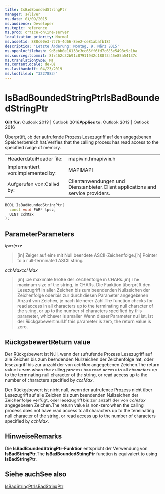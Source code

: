```yaml
---
title: IsBadBoundedStringPtr
manager: soliver
ms.date: 03/09/2015
ms.audience: Developer
ms.topic: reference
ms.prod: office-online-server
localization_priority: Normal
ms.assetid: 888c60e3-7376-4d66-8ee2-ce81abafb185
description: 'Letzte Änderung: Montag, 9. März 2015'
ms.openlocfilehash: 9d5ebb0e16138c3cc65ff6fd7c635e5498c9c1ba
ms.sourcegitcommit: 8fe462c32b91c87911942c188f3445e85a54137c
ms.translationtype: MT
ms.contentlocale: de-DE
ms.lasthandoff: 04/23/2019
ms.locfileid: "32278834"
---
```

# <a name="isbadboundedstringptr"></a><span data-ttu-id="ee075-103">IsBadBoundedStringPtr</span><span class="sxs-lookup"><span data-stu-id="ee075-103">IsBadBoundedStringPtr</span></span>

  
  
<span data-ttu-id="ee075-104">**Gilt für**: Outlook 2013 | Outlook 2016</span><span class="sxs-lookup"><span data-stu-id="ee075-104">**Applies to**: Outlook 2013 | Outlook 2016</span></span> 
  
<span data-ttu-id="ee075-105">Überprüft, ob der aufrufende Prozess Lesezugriff auf den angegebenen Speicherbereich hat.</span><span class="sxs-lookup"><span data-stu-id="ee075-105">Verifies that the calling process has read access to the specified range of memory.</span></span>
  
|||
|:-----|:-----|
|<span data-ttu-id="ee075-106">Headerdatei</span><span class="sxs-lookup"><span data-stu-id="ee075-106">Header file:</span></span>  <br/> |<span data-ttu-id="ee075-107">mapiwin.h</span><span class="sxs-lookup"><span data-stu-id="ee075-107">mapiwin.h</span></span>  <br/> |
|<span data-ttu-id="ee075-108">Implementiert von:</span><span class="sxs-lookup"><span data-stu-id="ee075-108">Implemented by:</span></span>  <br/> |<span data-ttu-id="ee075-109">MAPI</span><span class="sxs-lookup"><span data-stu-id="ee075-109">MAPI</span></span>  <br/> |
|<span data-ttu-id="ee075-110">Aufgerufen von:</span><span class="sxs-lookup"><span data-stu-id="ee075-110">Called by:</span></span>  <br/> |<span data-ttu-id="ee075-111">Clientanwendungen und Dienstanbieter.</span><span class="sxs-lookup"><span data-stu-id="ee075-111">Client applications and service providers.</span></span>  <br/> |
   
```cpp
BOOL IsBadBoundedStringPtr(
  const void FAR* lpsz,
  UINT cchMax
);
```

## <a name="parameters"></a><span data-ttu-id="ee075-112">Parameter</span><span class="sxs-lookup"><span data-stu-id="ee075-112">Parameters</span></span>

 <span data-ttu-id="ee075-113">_lpsz_</span><span class="sxs-lookup"><span data-stu-id="ee075-113">_lpsz_</span></span>
  
> <span data-ttu-id="ee075-114">[in] Zeiger auf eine mit Null beendete ASCII-Zeichenfolge.</span><span class="sxs-lookup"><span data-stu-id="ee075-114">[in] Pointer to a null-terminated ASCII string.</span></span>
    
 <span data-ttu-id="ee075-115">_cchMax_</span><span class="sxs-lookup"><span data-stu-id="ee075-115">_cchMax_</span></span>
  
> <span data-ttu-id="ee075-116">[in] Die maximale Größe der Zeichenfolge in CHARs.</span><span class="sxs-lookup"><span data-stu-id="ee075-116">[in] The maximum size of the string, in CHARs.</span></span> <span data-ttu-id="ee075-117">Die Funktion überprüft den Lesezugriff in allen Zeichen bis zum beendenden Nullzeichen der Zeichenfolge oder bis zur durch diesen Parameter angegebenen Anzahl von Zeichen, je nach kleinerer Zahl.</span><span class="sxs-lookup"><span data-stu-id="ee075-117">The function checks for read access in all characters up to the terminating null character of the string, or up to the number of characters specified by this parameter, whichever is smaller.</span></span> <span data-ttu-id="ee075-118">Wenn dieser Parameter null ist, ist der Rückgabewert null.</span><span class="sxs-lookup"><span data-stu-id="ee075-118">If this parameter is zero, the return value is zero.</span></span>
    
## <a name="return-value"></a><span data-ttu-id="ee075-119">Rückgabewert</span><span class="sxs-lookup"><span data-stu-id="ee075-119">Return value</span></span>

<span data-ttu-id="ee075-120">Der Rückgabewert ist Null, wenn der aufrufende Prozess Lesezugriff auf alle Zeichen bis zum beendenden Nullzeichen der Zeichenfolge hat, oder lesezugriff bis zur anzahl der von  _cchMax_ angegebenen Zeichen.</span><span class="sxs-lookup"><span data-stu-id="ee075-120">The return value is zero when the calling process has read access to all characters up to the terminating null character of the string, or read access up to the number of characters specified by  _cchMax_.</span></span>
  
<span data-ttu-id="ee075-121">Der Rückgabewert ist nicht null, wenn der aufrufende Prozess nicht über Lesezugriff auf alle Zeichen bis zum beendenden Nullzeichen der Zeichenfolge verfügt, oder lesezugriff bis zur anzahl der von  _cchMax_ angegebenen Zeichen.</span><span class="sxs-lookup"><span data-stu-id="ee075-121">The return value is non-zero when the calling process does not have read access to all characters up to the terminating null character of the string, or read access up to the number of characters specified by  _cchMax_.</span></span>
  
## <a name="remarks"></a><span data-ttu-id="ee075-122">Hinweise</span><span class="sxs-lookup"><span data-stu-id="ee075-122">Remarks</span></span>

<span data-ttu-id="ee075-123">Die **IsBadBoundedStringPtr-Funktion** entspricht der Verwendung von **IsBadStringPtr**.</span><span class="sxs-lookup"><span data-stu-id="ee075-123">The **IsBadBoundedStringPtr** function is equivalent to using **IsBadStringPtr**.</span></span>
  
## <a name="see-also"></a><span data-ttu-id="ee075-124">Siehe auch</span><span class="sxs-lookup"><span data-stu-id="ee075-124">See also</span></span>



[<span data-ttu-id="ee075-125">IsBadStringPtr</span><span class="sxs-lookup"><span data-stu-id="ee075-125">IsBadStringPtr</span></span>](https://msdn.microsoft.com/library/windows/desktop/aa366714%28v=vs.85%29.aspx)

